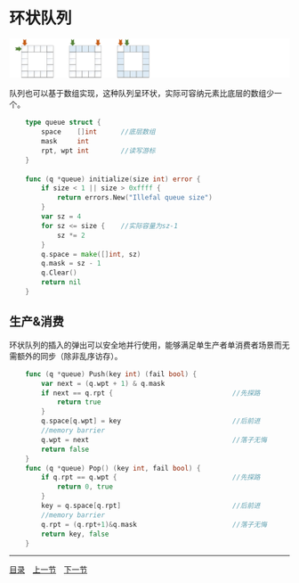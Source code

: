 # 环状队列

![](../images/Queue.png)

队列也可以基于数组实现，这种队列呈环状，实际可容纳元素比底层的数组少一个。
```go
	type queue struct {
		space    []int		//底层数组
		mask     int
		rpt, wpt int		//读写游标
	}

	func (q *queue) initialize(size int) error {
		if size < 1 || size > 0xffff {
			return errors.New("Illefal queue size")
		}
		var sz = 4
		for sz <= size {	//实际容量为sz-1
			sz *= 2
		}
		q.space = make([]int, sz)
		q.mask = sz - 1
		q.Clear()
		return nil
	}
```

## 生产&消费
环状队列的插入的弹出可以安全地并行使用，能够满足单生产者单消费者场景而无需额外的同步（除非乱序访存）。
```go
	func (q *queue) Push(key int) (fail bool) {
		var next = (q.wpt + 1) & q.mask
		if next == q.rpt {								//先探路
			return true
		}
		q.space[q.wpt] = key							//后前进
		//memory barrier
		q.wpt = next									//落子无悔
		return false
	}
	func (q *queue) Pop() (key int, fail bool) {
		if q.rpt == q.wpt {								//先探路
			return 0, true
		}
		key = q.space[q.rpt]							//后前进
		//memory barrier
		q.rpt = (q.rpt+1)&q.mask						//落子无悔
		return key, false
	}
```

---
[目录](../index.md)　[上一节](03.md)　[下一节](03.md)
